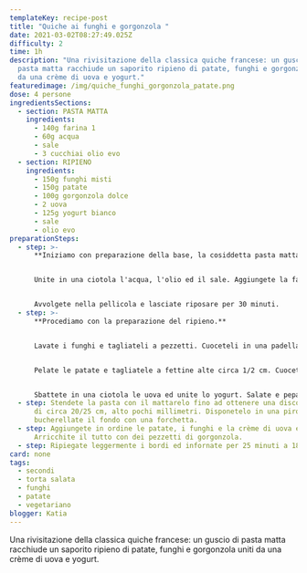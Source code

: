```yaml
---
templateKey: recipe-post
title: "Quiche ai funghi e gorgonzola "
date: 2021-03-02T08:27:49.025Z
difficulty: 2
time: 1h
description: "Una rivisitazione della classica quiche francese: un guscio di
  pasta matta racchiude un saporito ripieno di patate, funghi e gorgonzola uniti
  da una crème di uova e yogurt."
featuredimage: /img/quiche_funghi_gorgonzola_patate.png
dose: 4 persone
ingredientsSections:
  - section: PASTA MATTA
    ingredients:
      - 140g farina 1
      - 60g acqua
      - sale
      - 3 cucchiai olio evo
  - section: RIPIENO
    ingredients:
      - 150g funghi misti
      - 150g patate
      - 100g gorgonzola dolce
      - 2 uova
      - 125g yogurt bianco
      - sale
      - olio evo
preparationSteps:
  - step: >-
      **Iniziamo con preparazione della base, la cosiddetta pasta matta.**


      Unite in una ciotola l'acqua, l'olio ed il sale. Aggiungete la farina ed amalgamate tutti gli ingredienti, con l'aiuto delle mani, fino ad ottenere un panetto liscio ed abbastanza morbido.


      Avvolgete nella pellicola e lasciate riposare per 30 minuti.
  - step: >-
      **Procediamo con la preparazione del ripieno.**


      Lavate i funghi e tagliateli a pezzetti. Cuoceteli in una padella con un filo d'olio ed insaporiteli a piacimento.


      Pelate le patate e tagliatele a fettine alte circa 1/2 cm. Cuocetele a vapore finchè non saranno morbide. Alternativamente, potete anche portarle a bollore.


      Sbattete in una ciotola le uova ed unite lo yogurt. Salate e pepate.
  - step: Stendete la pasta con il mattarelo fino ad ottenere una disco di diametro
      di circa 20/25 cm, alto pochi millimetri. Disponetelo in una pirofila e
      bucherellate il fondo con una forchetta.
  - step: Aggiungete in ordine le patate, i funghi e la crème di uova e yogurt.
      Arricchite il tutto con dei pezzetti di gorgonzola.
  - step: Ripiegate leggermente i bordi ed infornate per 25 minuti a 180°C.
card: none
tags:
  - secondi
  - torta salata
  - funghi
  - patate
  - vegetariano
blogger: Katia
---
```

Una rivisitazione della classica quiche francese: un guscio di pasta matta racchiude un saporito ripieno di patate, funghi e gorgonzola uniti da una crème di uova e yogurt.
